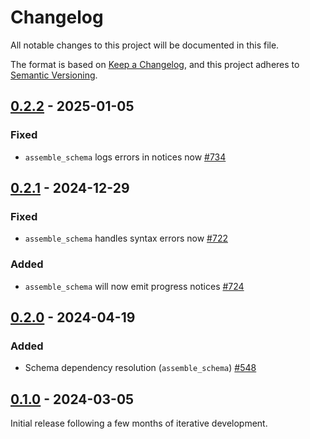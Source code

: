 # Changelog

All notable changes to this project will be documented in this file.

The format is based on [Keep a Changelog](https://keepachangelog.com/en/1.0.0/), and this project adheres
to [Semantic Versioning](https://semver.org/spec/v2.0.0.html).

## [0.2.2] - 2025-01-05

### Fixed

* `assemble_schema` logs errors in notices now [#734](https://github.com/omnigres/omnigres/pull/734)

## [0.2.1] - 2024-12-29

### Fixed

* `assemble_schema` handles syntax errors now [#722](https://github.com/omnigres/omnigres/pull/722)

### Added

* `assemble_schema` will now emit progress notices [#724](https://github.com/omnigres/omnigres/pull/724)

## [0.2.0] - 2024-04-19

### Added

* Schema dependency resolution (`assemble_schema`) [#548](https://github.com/omnigres/omnigres/pull/548)

## [0.1.0] - 2024-03-05

Initial release following a few months of iterative development.

[Unreleased]: https://github.com/omnigres/omnigres/commits/next/omni_schema

[0.1.0]: [https://github.com/omnigres/omnigres/pull/511]

[0.2.0]: [https://github.com/omnigres/omnigres/pull/567]

[0.2.1]: [https://github.com/omnigres/omnigres/pull/721]

[0.2.2]: [https://github.com/omnigres/omnigres/pull/734]
